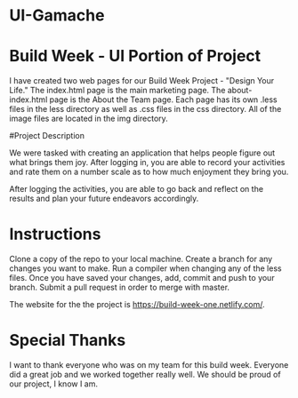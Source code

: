 # UI-Gamache

# Build Week - UI Portion of Project

I have created two web pages for our Build Week Project - "Design Your Life." The index.html page is the main marketing page. The about-index.html page is the About the Team page. Each page has its own .less files in the less directory as well as .css files in the css directory. All of the image files are located in the img directory. 

#Project Description

We were tasked with creating an application that helps people figure out what brings them joy. After logging in, you are able to record your activities and rate them on a number scale as to how much enjoyment they bring you. 

After logging the activities, you are able to go back and reflect on the results and plan your future endeavors accordingly. 

# Instructions
Clone a copy of the repo to your local machine.
Create a branch for any changes you want to make. 
Run a compiler when changing any of the less files.
Once you have saved your changes, add, commit and push to your branch.
Submit a pull request in order to merge with master.

The website for the the project is https://build-week-one.netlify.com/. 

# Special Thanks

I want to thank everyone who was on my team for this build week. Everyone did a great job and we worked together really well. We should be proud of our project, I know I am.